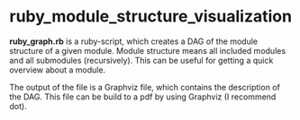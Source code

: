 ruby_module_structure_visualization
===================================

**ruby_graph.rb** is a ruby-script, which creates a DAG of the module structure of a given module.
Module structure means all included modules and all submodules (recursively).
This can be useful for getting a quick overview about a module.

The output of the file is a Graphviz file, which contains the description of the DAG.
This file can be build to a pdf by using Graphviz (I recommend dot).
